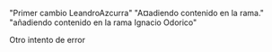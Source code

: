 "Primer cambio LeandroAzcurra" 
"A¤adiendo contenido en la rama." 
"añadiendo contenido en la rama Ignacio Odorico"


Otro intento de error
